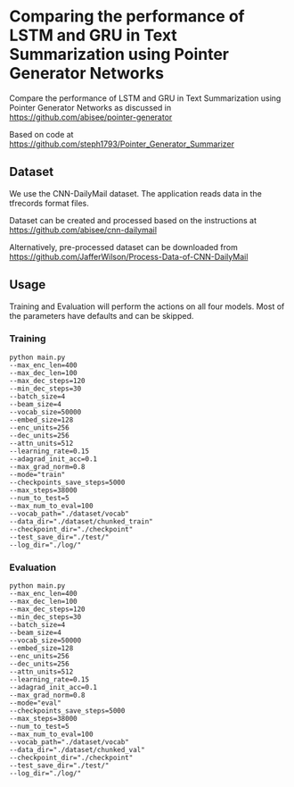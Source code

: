 # Comparing the performance of LSTM and GRU in Text Summarization using Pointer Generator Networks

Compare the performance of LSTM and GRU in Text Summarization using Pointer Generator Networks as discussed in https://github.com/abisee/pointer-generator

Based on code at https://github.com/steph1793/Pointer_Generator_Summarizer

## Dataset
We use the CNN-DailyMail dataset. The application reads data in the tfrecords format files.

Dataset can be created and processed based on the instructions at https://github.com/abisee/cnn-dailymail

Alternatively, pre-processed dataset can be downloaded from https://github.com/JafferWilson/Process-Data-of-CNN-DailyMail

## Usage

Training and Evaluation will perform the actions on all four models. Most of the parameters have defaults and can be skipped.

### Training
~~~
python main.py
--max_enc_len=400
--max_dec_len=100
--max_dec_steps=120
--min_dec_steps=30
--batch_size=4
--beam_size=4
--vocab_size=50000
--embed_size=128
--enc_units=256
--dec_units=256
--attn_units=512
--learning_rate=0.15
--adagrad_init_acc=0.1
--max_grad_norm=0.8
--mode="train"
--checkpoints_save_steps=5000
--max_steps=38000
--num_to_test=5
--max_num_to_eval=100
--vocab_path="./dataset/vocab" 
--data_dir="./dataset/chunked_train" 
--checkpoint_dir="./checkpoint" 
--test_save_dir="./test/"
--log_dir="./log/"
~~~

### Evaluation
~~~
python main.py
--max_enc_len=400
--max_dec_len=100
--max_dec_steps=120
--min_dec_steps=30
--batch_size=4
--beam_size=4
--vocab_size=50000
--embed_size=128
--enc_units=256
--dec_units=256
--attn_units=512
--learning_rate=0.15
--adagrad_init_acc=0.1
--max_grad_norm=0.8
--mode="eval"
--checkpoints_save_steps=5000
--max_steps=38000
--num_to_test=5
--max_num_to_eval=100
--vocab_path="./dataset/vocab" 
--data_dir="./dataset/chunked_val" 
--checkpoint_dir="./checkpoint" 
--test_save_dir="./test/"
--log_dir="./log/"
~~~
